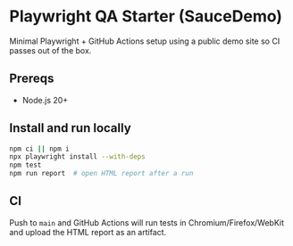 # Playwright QA Starter (SauceDemo)

Minimal Playwright + GitHub Actions setup using a public demo site so CI passes out of the box.

## Prereqs
- Node.js 20+

## Install and run locally
```bash
npm ci || npm i
npx playwright install --with-deps
npm test
npm run report  # open HTML report after a run
```

## CI
Push to `main` and GitHub Actions will run tests in Chromium/Firefox/WebKit and upload the HTML report as an artifact.
